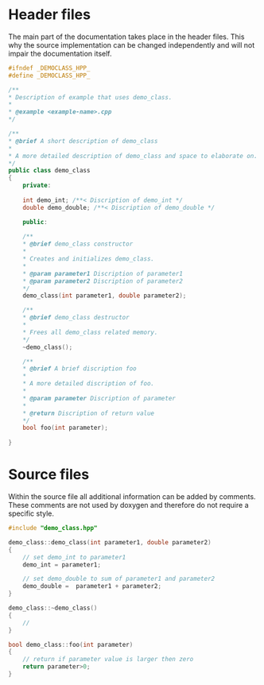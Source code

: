 # Header files

The main part of the documentation takes place in the header files.
This why the source implementation can be changed independently and will not impair the documentation itself. 


```cpp
#ifndef _DEMOCLASS_HPP_
#define _DEMOCLASS_HPP_

/**
* Description of example that uses demo_class.
*
* @example <example-name>.cpp
*/

/**
* @brief A short description of demo_class
*
* A more detailed description of demo_class and space to elaborate on.
*/
public class demo_class
{
	private: 
	
	int demo_int; /**< Discription of demo_int */
	double demo_double; /**< Discription of demo_double */

	public:
	
	/**
	* @brief demo_class constructor
	*
	* Creates and initializes demo_class. 
	*
	* @param parameter1 Discription of parameter1 
	* @param parameter2 Discription of parameter2
	*/
	demo_class(int parameter1, double parameter2);

	/**
	* @brief demo_class destructor
	*
	* Frees all demo_class related memory.
	*/
	~demo_class();

	/**
	* @brief A brief discription foo
	*
	* A more detailed discription of foo.
	*
	* @param parameter Discription of parameter
	*
	* @return Discription of return value
	*/
	bool foo(int parameter);
	
}
```


# Source files

Within the source file all additional information can be added by comments.
These comments are not used by doxygen and therefore do not require a specific style.


```cpp
#include "demo_class.hpp"

demo_class::demo_class(int parameter1, double parameter2)
{
	// set demo_int to parameter1
	demo_int = parameter1;

	// set demo_double to sum of parameter1 and parameter2
 	demo_double =  parameter1 + parameter2;
}

demo_class::~demo_class()
{
	// 
}

bool demo_class::foo(int parameter)
{
	// return if parameter value is larger then zero
	return parameter>0;
}

```
